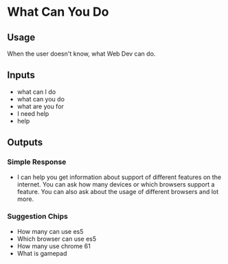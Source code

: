 # What Can You Do
## Usage
When the user doesn't know, what Web Dev can do.
## Inputs
* what can I do
* what can you do
* what are you for
* I need help
* help
## Outputs
### Simple Response
* I can help you get information about support of different features on the internet. You can ask how many devices or which browsers support a feature. You can also ask about the usage of different browsers and lot more.
### Suggestion Chips
* How many can use es5
* Which browser can use es5
* How many use chrome 61
* What is gamepad
